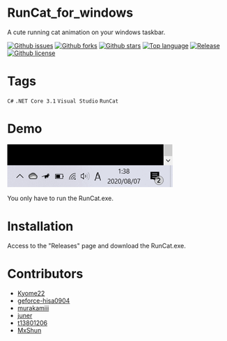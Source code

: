 # RunCat_for_windows

A cute running cat animation on your windows taskbar.

[![Github issues](https://img.shields.io/github/issues/Kyome22/RunCat_for_windows)](https://github.com/Kyome22/RunCat_for_windows/issues)
[![Github forks](https://img.shields.io/github/forks/Kyome22/RunCat_for_windows)](https://github.com/Kyome22/RunCat_for_windows/network/members)
[![Github stars](https://img.shields.io/github/stars/Kyome22/RunCat_for_windows)](https://github.com/Kyome22/RunCat_for_windows/stargazers)
[![Top language](https://img.shields.io/github/languages/top/Kyome22/RunCat_for_windows)](https://github.com/Kyome22/RunCat_for_windows/)
[![Release](https://img.shields.io/github/v/release/Kyome22/RunCat_for_windows)]()
[![Github license](https://img.shields.io/github/license/Kyome22/RunCat_for_windows)](https://github.com/Kyome22/RunCat_for_windows/)

# Tags

`C#` `.NET Core 3.1` `Visual Studio` `RunCat`

# Demo

![Demo](RunCat/resources/runcat_demo.gif)

You only have to run the RunCat.exe.

# Installation

Access to the "Releases" page and download the RunCat.exe.

# Contributors

- [Kyome22](https://github.com/Kyome22)
- [geforce-hisa0904](https://github.com/geforce-hisa0904)
- [murakamiii](https://github.com/murakamiii)
- [juner](https://github.com/juner)
- [t13801206](https://github.com/t13801206)
- [MxShun](https://github.com/MxShun)

<!-- Please do not delete the below comment. -->
<!-- CREATED_BY_LEADYOU_README_GENERATOR -->
